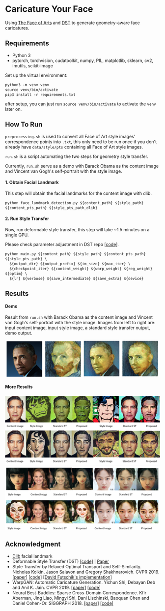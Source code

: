 # Caricature Your Face

Using [The Face of Arts](https://faculty.idc.ac.il/arik/site/foa/face-of-art.asp) and [DST](https://sunniesuhyoung.github.io/DST-page/) to generate geometry-aware face caricatures.

## Requirements

- Python 3
- pytorch, torchvision, cudatoolkit, numpy, PIL, matplotlib, sklearn, cv2, imutils, scikit-image

Set up the virtual environment:

```
python3 -m venv venv
source venv/bin/activate
pip3 install -r requirements.txt
```

after setup, you can just run `source venv/bin/activate` to activate the `venv` later on.

## How To Run

`preprocessing.sh` is used to convert all Face of Art style images' correspondence points into `.txt`, this only need to be run once if you don't already have `data/style/pts` containing all Face of Art style images.

`run.sh` is a script automating the two steps for geometry style transfer.

Currently, `run.sh` serve as a demo with Barack Obama as the content image and 
Vincent van Gogh's self-portrait with the style image.

#### 1. Obtain Facial Landmark 
This step will obtain the facial landmarks for the content image with dlib.

```
python face_landmark_detection.py ${content_path} ${style_path} ${content_pts_path} ${style_pts_path_dlib}
```

#### 2. Run Style Transfer

Now, run deformable style transfer, this step will take ~1.5 minutes on a single GPU.

Please check parameter adjustment in DST repo [[code]](https://github.com/sunniesuhyoung/DST). 

```
python main.py ${content_path} ${style_path} ${content_pts_path} ${style_pts_path} \
  ${output_dir} ${output_prefix} ${im_size} ${max_iter} \
  ${checkpoint_iter} ${content_weight} ${warp_weight} ${reg_weight} ${optim} \
  ${lr} ${verbose} ${save_intermediate} ${save_extra} ${device}
```
## Results

#### Demo 
Result from `run.sh` with Barack Obama as the content image and 
Vincent van Gogh's self-portrait with the style image. Images from left to right are: input content image, input style image, a standard style transfer output, demo output.

![](data/teaser/demo.png) 

#### More Results

![](data/teaser/more.png) 
![](data/teaser/more-2.png) 


## Acknowledgment
- [Dilb](http://dlib.net/face_landmark_detection.py.html) facial landmark
- Deformable Style Transfer (DST) [[code]](https://github.com/sunniesuhyoung/DST) | [Paper](https://arxiv.org/abs/2003.11038)
- Style Transfer by Relaxed Optimal Transport and Self-Similarity. Nicholas Kolkin, Jason Salavon and Gregory Shakhnarovich. CVPR 2019. [[paper]](https://arxiv.org/abs/1904.12785) [[code]](https://github.com/nkolkin13/STROTSS) [[David Futschik's implementation]](https://github.com/futscdav/strotss)
- WarpGAN: Automatic Caricature Generation. Yichun Shi, Debayan Deb and Anil K. Jain. CVPR 2019. [[paper]](https://arxiv.org/abs/1811.10100) [[code]](https://github.com/seasonSH/WarpGAN)
- Neural Best-Buddies: Sparse Cross-Domain Correspondence. Kfir Aberman, Jing Liao, Mingyi Shi, Dani Lischinski, Baoquan Chen and Daniel Cohen-Or. SIGGRAPH 2018. [[paper]](https://arxiv.org/abs/1805.04140) [[code]](https://github.com/kfiraberman/neural_best_buddies)
